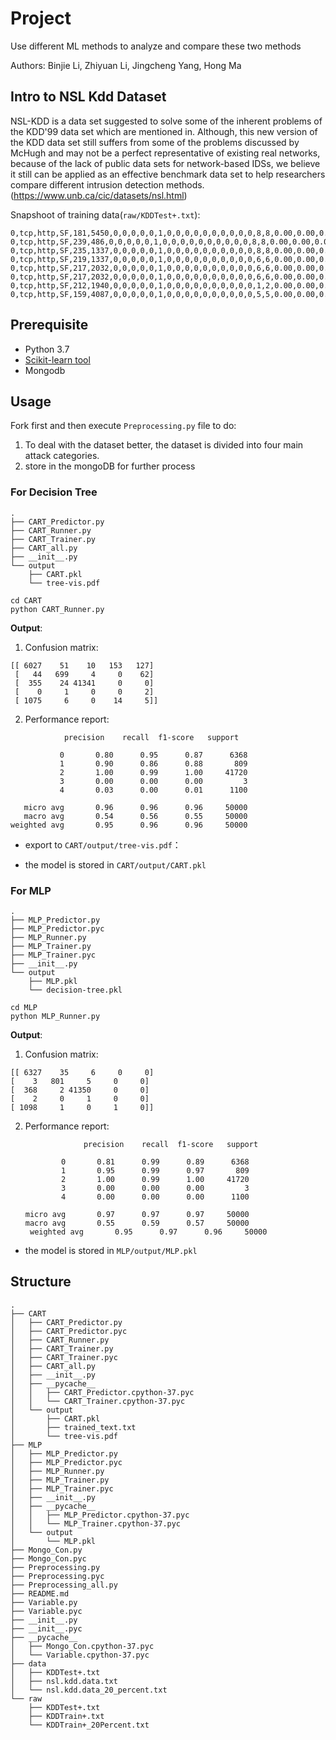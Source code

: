 # Project

Use different ML methods to analyze and compare these two methods

Authors:
Binjie Li, Zhiyuan Li, Jingcheng Yang, Hong Ma

## Intro to NSL Kdd Dataset

NSL-KDD is a data set suggested to solve some of the inherent problems of the KDD'99 data set which are mentioned in. Although, this new version of the KDD data set still suffers from some of the problems discussed by McHugh and may not be a perfect representative of existing real networks, because of the lack of public data sets for network-based IDSs, we believe it still can be applied as an effective benchmark data set to help researchers compare different intrusion detection methods.(https://www.unb.ca/cic/datasets/nsl.html)

Snapshoot of training data(`raw/KDDTest+.txt`):
```
0,tcp,http,SF,181,5450,0,0,0,0,0,1,0,0,0,0,0,0,0,0,0,0,8,8,0.00,0.00,0.00,0.00,1.00,0.00,0.00,9,9,1.00,0.00,0.11,0.00,0.00,0.00,0.00,0.00,normal,16
0,tcp,http,SF,239,486,0,0,0,0,0,1,0,0,0,0,0,0,0,0,0,0,8,8,0.00,0.00,0.00,0.00,1.00,0.00,0.00,19,19,1.00,0.00,0.05,0.00,0.00,0.00,0.00,0.00,normal,21
0,tcp,http,SF,235,1337,0,0,0,0,0,1,0,0,0,0,0,0,0,0,0,0,8,8,0.00,0.00,0.00,0.00,1.00,0.00,0.00,29,29,1.00,0.00,0.03,0.00,0.00,0.00,0.00,0.00,normal,21
0,tcp,http,SF,219,1337,0,0,0,0,0,1,0,0,0,0,0,0,0,0,0,0,6,6,0.00,0.00,0.00,0.00,1.00,0.00,0.00,39,39,1.00,0.00,0.03,0.00,0.00,0.00,0.00,0.00,normal,21
0,tcp,http,SF,217,2032,0,0,0,0,0,1,0,0,0,0,0,0,0,0,0,0,6,6,0.00,0.00,0.00,0.00,1.00,0.00,0.00,49,49,1.00,0.00,0.02,0.00,0.00,0.00,0.00,0.00,normal,21
0,tcp,http,SF,217,2032,0,0,0,0,0,1,0,0,0,0,0,0,0,0,0,0,6,6,0.00,0.00,0.00,0.00,1.00,0.00,0.00,59,59,1.00,0.00,0.02,0.00,0.00,0.00,0.00,0.00,normal,21
0,tcp,http,SF,212,1940,0,0,0,0,0,1,0,0,0,0,0,0,0,0,0,0,1,2,0.00,0.00,0.00,0.00,1.00,0.00,1.00,1,69,1.00,0.00,1.00,0.04,0.00,0.00,0.00,0.00,normal,14
0,tcp,http,SF,159,4087,0,0,0,0,0,1,0,0,0,0,0,0,0,0,0,0,5,5,0.00,0.00,0.00,0.00,1.00,0.00,0.00,11,79,1.00,0.00,0.09,0.04,0.00,0.00,0.00,0.00,normal,21
```

## Prerequisite

* Python 3.7
* [Scikit-learn tool](http://scikit-learn.org/stable/)
* Mongodb

## Usage


Fork first and then execute `Preprocessing.py` file to do:

1. To deal with the dataset better, the dataset is divided into four main attack categories.
2. store in the mongoDB for further process


### For Decision Tree

```
.
├── CART_Predictor.py
├── CART_Runner.py
├── CART_Trainer.py
├── CART_all.py
├── __init__.py
└── output
    ├── CART.pkl
    └── tree-vis.pdf
```

```
cd CART
python CART_Runner.py
```

**Output**:

1. Confusion matrix:

```
[[ 6027    51    10   153   127]
 [   44   699     4     0    62]
 [  355    24 41341     0     0]
 [    0     1     0     0     2]
 [ 1075     6     0    14     5]]
```

2. Performance report:

```
            precision    recall  f1-score   support

           0       0.80      0.95      0.87      6368
           1       0.90      0.86      0.88       809
           2       1.00      0.99      1.00     41720
           3       0.00      0.00      0.00         3
           4       0.03      0.00      0.01      1100

   micro avg       0.96      0.96      0.96     50000
   macro avg       0.54      0.56      0.55     50000
weighted avg       0.95      0.96      0.96     50000
```

* export to `CART/output/tree-vis.pdf`：

* the model is stored in `CART/output/CART.pkl`

### For MLP

```
.
├── MLP_Predictor.py
├── MLP_Predictor.pyc
├── MLP_Runner.py
├── MLP_Trainer.py
├── MLP_Trainer.pyc
├── __init__.py
└── output
    ├── MLP.pkl
    └── decision-tree.pkl
```

```
cd MLP
python MLP_Runner.py
```

**Output**:

1. Confusion matrix:

  ```
[[ 6327    35     6     0     0]
 [    3   801     5     0     0]
 [  368     2 41350     0     0]
 [    2     0     1     0     0]
 [ 1098     1     0     1     0]]
  ```
2. Performance report:
   ```
                precision    recall  f1-score   support

           0       0.81      0.99      0.89      6368
           1       0.95      0.99      0.97       809
           2       1.00      0.99      1.00     41720
           3       0.00      0.00      0.00         3
           4       0.00      0.00      0.00      1100

   micro avg       0.97      0.97      0.97     50000
   macro avg       0.55      0.59      0.57     50000
    weighted avg       0.95      0.97      0.96     50000
    ```


* the model is stored in `MLP/output/MLP.pkl`

## Structure

```
.
├── CART
│   ├── CART_Predictor.py
│   ├── CART_Predictor.pyc
│   ├── CART_Runner.py
│   ├── CART_Trainer.py
│   ├── CART_Trainer.pyc
│   ├── CART_all.py
│   ├── __init__.py
│   ├── __pycache__
│   │   ├── CART_Predictor.cpython-37.pyc
│   │   └── CART_Trainer.cpython-37.pyc
│   └── output
│       ├── CART.pkl
│       ├── trained_text.txt
│       └── tree-vis.pdf
├── MLP
│   ├── MLP_Predictor.py
│   ├── MLP_Predictor.pyc
│   ├── MLP_Runner.py
│   ├── MLP_Trainer.py
│   ├── MLP_Trainer.pyc
│   ├── __init__.py
│   ├── __pycache__
│   │   ├── MLP_Predictor.cpython-37.pyc
│   │   └── MLP_Trainer.cpython-37.pyc
│   └── output
│       └── MLP.pkl
├── Mongo_Con.py
├── Mongo_Con.pyc
├── Preprocessing.py
├── Preprocessing.pyc
├── Preprocessing_all.py
├── README.md
├── Variable.py
├── Variable.pyc
├── __init__.py
├── __init__.pyc
├── __pycache__
│   ├── Mongo_Con.cpython-37.pyc
│   └── Variable.cpython-37.pyc
├── data
│   ├── KDDTest+.txt
│   ├── nsl.kdd.data.txt
│   └── nsl.kdd.data_20_percent.txt
└── raw
    ├── KDDTest+.txt
    ├── KDDTrain+.txt
    └── KDDTrain+_20Percent.txt
```
